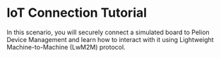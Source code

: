 # IoT Connection Tutorial
In this scenario, you will securely connect a simulated board to Pelion Device Management and learn how to interact with it using Lightweight Machine-to-Machine (LwM2M) protocol.